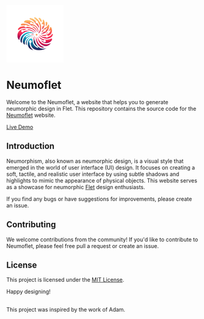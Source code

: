 <img src="assets/favicon.png" alt="favicon" width="150"/>

# Neumoflet

Welcome to the Neumoflet, a website that helps you to generate neumorphic design in Flet. This repository contains the source code for the [Neumoflet](https://neumoflet.onrender.com) website.

[Live Demo](https://neumoflet.onrender.com)

## Introduction

Neumorphism, also known as neumorphic design, is a visual style that emerged in the world of user interface (UI) design. It focuses on creating a soft, tactile, and realistic user interface by using subtle shadows and highlights to mimic the appearance of physical objects. This website serves as a showcase for neumorphic [Flet](https://flet.dev) design enthusiasts.

 If you find any bugs or have suggestions for improvements, please create an issue.

## Contributing
We welcome contributions from the community! If you'd like to contribute to Neumoflet, please feel free pull a request or create an issue.

## License
This project is licensed under the [MIT License](LICENSE).

Happy designing!

##
This project was inspired by the work of Adam.
